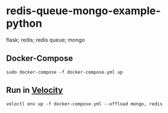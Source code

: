 # redis-queue-mongo-example-python
flask; redis; redis queue; mongo

## Docker-Compose
```
sudo docker-compose -f docker-compose.yml up
```
## Run in [Velocity](https://docs.velocity.tech/intro-and-overview/readme)
```
veloctl env up -f docker-compose.yml --offload mongo, redis
```
